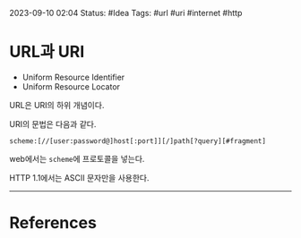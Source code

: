 2023-09-10 02:04
Status: #Idea
Tags: #url #uri #internet #http

# URL과 URI

- Uniform Resource Identifier
- Uniform Resource Locator

URL은 URI의 하위 개념이다.

URI의 문법은 다음과 같다.

`scheme:[//[user:password@]host[:port]][/]path[?query][#fragment]`

web에서는 `scheme`에 프로토콜을 넣는다.

HTTP 1.1에서는 ASCII 문자만을 사용한다.

---

# References

